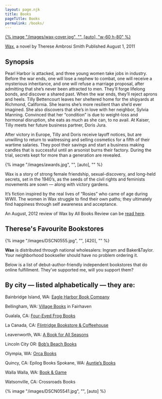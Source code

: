 ```yaml
---
layout: page.njk
title: Books
pageTitle: Books
permalink: /books/
---
```

<div class="flex justify-center md:float-left md:pr-10">
  <a target="_blank" href="/goto/Wax/">
    {% image "/images/wax-cover.jpg", "", [auto], "w-60 h-80" %}
  </a>
</div>

<u>Wax</u>, a novel by Therese Ambrosi Smith
Published August 1, 2011

## Synopsis

Pearl Harbor is attacked, and three young women take jobs in industry. Before the war ends, one will lose a nephew to
combat, one will receive a mysterious inheritance, and one will refuse a marriage proposal, after admitting that she’s
never been attracted to men. They’ll forge lifelong bonds, and discover a shared past.
When the war ends, they’ll reject aprons and heels. Tilly Bettencourt leaves her sheltered home for the shipyards at
Richmond, California. She learns she’s more resilient than she’d ever imagined. She also discovers that she’s in love
with her neighbor, Sylvia Manning. Convinced that her “condition” is due to weight-loss and hormonal disruption, she
eats as much as she can, to no avail. At Kaiser, Tilly meets her future business partner, Doris Jura.

After victory in Europe, Tilly and Doris receive layoff notices, but are unwilling to return to waitressing and selling
cosmetics for a fifth of their wartime salaries. They pool their savings and start a business making candles that is
successful until an arsonist burns their factory. During the trial, secrets kept for more than a generation are
revealed.

<div class="flex justify-center">
  {% image "/images/awards.jpg", "", [auto], "" %}
</div>

Wax is a story of strong female friendship, sexual-discovery, and long-held secrets, set in the 1940’s, as the seeds of
the civil rights and feminists movements are sown — along with victory gardens.

It’s fiction inspired by the real lives of “Rosies” who came of age during WWII. The women in Wax struggle to find their
own paths; they ultimately find happiness through self awareness and acceptance.

An August, 2012 review of Wax by All Books Review can be [read here](/blog/one-year-later/).

<h2 class="text-center !text-3xl mt-[30px]">Therese's Favourite Bookstores</h2>
{% image "/images/DSCN0555.jpg", "", [420], "" %}

<b class="underline" >Wax</b> is distributed through national wholesalers: Ingram and Baker&Taylor. Your neighborhood
bookseller should have no problem ordering it.

Below is a list of debut-author-friendly independent bookstores that do online fulfillment. They’ve supported me, will you support them?

## By city — listed alphabetically — they are:

<p class="m-0">Bainbridge Island, WA: <a href="/goto/eagleharborbooks/" target="_blank">Eagle Harbor Book Company</a></p>

<p class="m-0">Bellingham, WA: <a href="/goto/villagebooks/" target="_blank">Village Books</a> in Fairhaven</p>

<p class="m-0">Gualala, CA: <a href="/goto/four-eyed-frog/" target="_blank">Four-Eyed Frog Books</a></p>

<p class="m-0">La Canada, CA: <a href="/goto/flintridgebooks/" target="_blank">Flintridge Bookstore & Coffeehouse</a></p>

<p class="m-0">Leavenworth, WA: <a href="/goto/abookforallseasons/" target="_blank">A Book for All Seasons</a></p>

<p class="m-0">Lincoln City OR: <a href="/goto/bobsbeachbooks/" target="_blank">Bob’s Beach Books</a></p>

<p class="m-0">Olympia, WA: <a href="/goto/orcabooks/" target="_blank">Orca Books</a></p>

<p class="m-0">Quincy, CA: Epilog Books Spokane, WA: <a href="/goto/auntiesbooks/" target="_blank">Auntie’s Books</a></p>

<p class="m-0">Walla Walla, WA: <a href="/goto/bookandgame/" target="_blank">Book & Game</a></p>

<p class="m-0">Watsonville, CA: Crossroads Books</p>

{% image "/images/DSCN05541.jpg", "", [auto] %}
